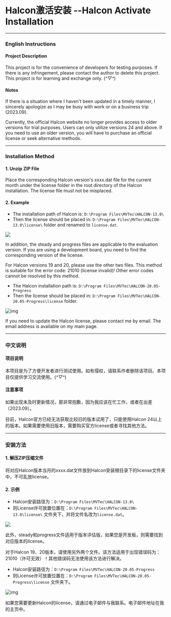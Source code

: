 # Halcon激活安装 --Halcon Activate Installation

----------

### English Instructions

#### Project Description
This project is for the convenience of developers for testing purposes. If there is any infringement, please contact the author to delete this project. This project is for learning and exchange only. (*^▽^*)

#### Notes
If there is a situation where I haven't been updated in a timely manner, I sincerely apologize as I may be busy with work or on a business trip (2023.09).

Currently, the official Halcon website no longer provides access to older versions for trial purposes. Users can only utilize versions 24 and above. If you need to use an older version, you will have to purchase an official license or seek alternative methods.

----------

### Installation Method

#### 1. Unzip ZIP File
Place the corresponding Halcon version's xxxx.dat file for the current month under the license folder in the root directory of the Halcon installation. The license file must not be misplaced.

#### 2. Example
- The installation path of Halcon is: `D:\Program Files\MVTec\HALCON-13.0\`
- Then the license should be placed in: `D:\Program Files\MVTec\HALCON-13.0\license\` folder and renamed to `license.dat`.

![](https://i.imgur.com/WzYxcGj.png)

In addition, the steady and progress files are applicable to the evaluation version. If you are using a development board, you need to find the corresponding version of the license.

For Halcon versions 19 and 20, please use the other two files. This method is suitable for the error code: 21010 (license invalid)! Other error codes cannot be resolved by this method.
- The Halcon installation path is: `D:\Program Files\MVTec\HALCON-20.05-Progress`
- Then the license should be placed in: `D:\Program Files\MVTec\HALCON-20.05-Progress\license` folder.

![img](https://i.loli.net/2020/11/05/L1Z4eTVqrcbSmfh.png)

If you need to update the Halcon license, please contact me by email. The email address is available on my main page.

---

### 中文说明

#### 项目说明
本项目是为了方便开发者进行测试使用。如有侵权，请联系作者删除该项目。本项目仅提供学习交流使用。(*^▽^*)

#### 注意事项
如果出现未及时更新情况，那非常抱歉，因为我应该在忙工作，或者在出差（2023.09）。

目前，Halcon官方已经无法获取比较旧的版本试用了，只能使用Halcon 24以上的版本。如果需要使用旧版本，需要购买官方license或者寻找其他方法。

----------

### 安装方法

#### 1. 解压ZIP压缩文件
将对应Halcon版本当月的xxxx.dat文件放到Halcon安装根目录下的license文件夹中，不可乱放license。

#### 2. 示例
- Halcon安装路径为：`D:\Program Files\MVTec\HALCON-13.0\`
- 则License许可放置位置在：`D:\Program Files\MVTec\HALCON-13.0\license\` 文件夹下，并将文件名改为`license.dat`。

![](https://i.imgur.com/WzYxcGj.png)

此外，steady和progress文件适用于版本评估版，如果您是开发板，则需要找到对应版本的license。

对于Halcon 19、20版本，请使用另外两个文件。该方法适用于出现错误码为：21010（许可无效）！其他错误码无法使用该方法进行解决。
- Halcon安装路径为：`D:\Program Files\MVTec\HALCON-20.05-Progress`
- 则License许可放置位置在：`D:\Program Files\MVTec\HALCON-20.05-Progress\license` 文件夹下。

![img](https://i.loli.net/2020/11/05/L1Z4eTVqrcbSmfh.png)

如果您需要更新Halcon的license，请通过电子邮件与我联系。电子邮件地址在我的主页中。

